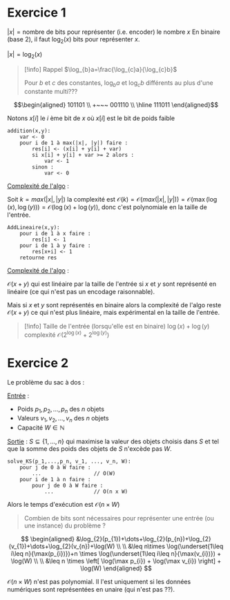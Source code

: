# Exercice 1

$|x| =\text{nombre de bits pour représenter (i.e. encoder) le nombre } x$
En binaire (base 2), il faut $\log_{2}(x)$ bits pour représenter $x$.

$|x| = \log_{2}(x)$

>[!info] Rappel
>$\log_{b}a=\frac{\log_{c}a}{\log_{c}b}$
>
>Pour $b$ et $c$ des constantes, $\log_{b}a$ et $\log_{c}b$ différents au plus d'une constante multi???


$$\begin{aligned} 101101 \\ +~~~ 001110 \\ \hline 111011 \end{aligned}$$

Notons $x[i]$ le $i$ ème bit de $x$ où $x[i]$ est le bit de poids faible

```
addition(x,y):
	var <- 0
	pour i de 1 à max(|x|, |y|) faire :
		res[i] <- (x[i] + y[i] + var)
		si x[i] + y[i] + var >= 2 alors :
			var <- 1
		sinon :
			var <- 0
```

<u>Complexité de l'algo</u> :

Soit $k=max(|x|,|y|)$ la complexité est $\mathcal{O}(k)=\mathcal{O}(max(|x|,|y|))=\mathcal{O}(\max(\log(x), \log(y)))=\mathcal{O}(\log (x)+\log (y))$, donc c'est polynomiale en la taille de l'entrée.


```
AddLineaire(x,y):
	pour i de 1 à x faire :
		res[i] <- 1
	pour i de 1 à y faire :
		res[x+i] <- 1
	retourne res
```

<u>Complexité de l'algo</u> :

$\mathcal{O}(x+y)$ qui est linéaire par la taille de l'entrée si $x$ et $y$ sont représenté en linéaire (ce qui n'est pas un encodage raisonnable).

Mais si $x$ et $y$ sont représentés en binaire alors la complexité de l'algo reste $\mathcal{O}(x+y)$ ce qui n'est plus linéaire, mais expérimental en la taille de l'entrée. 

>[!info] 
>Taille de l'entrée (lorsqu'elle est en binaire) $\log(x)+\log(y)$ complexité $\mathcal{O}(2^{\log(x)}+2^{\log(y)})$


# Exercice 2

Le problème du sac à dos :

<u>Entrée</u> :
- Poids $p_{1}, p_{2}, \dots, p_{n}$ des $n$ objets
- Valeurs $v_{1}, v_{2}, \dots, v_{n}$ des $n$ objets
- Capacité $W \in \mathbb{N}$

<u>Sortie</u> :
$S \subseteq \{ 1,\dots,n \}$ qui maximise la valeur des objets choisis dans $S$ et tel que la somme des poids des objets de $S$ n'excède pas $W$.

```
solve_KS(p_1,...,p_n, v_1, ..., v_n, W):
	pour j de 0 à W faire :
		...                 // O(W)
	pour i de 1 à n faire :
		pour j de 0 à W faire :
			...             // O(n x W)
```

Alors le temps d'exécution est $\mathcal{O}(n\times W)$

> Combien de bits sont nécessaires pour représenter une entrée (ou une instance) du problème ?

$$
\begin{aligned}
&\log_{2}(p_{1})+\dots+\log_{2}(p_{n})+\log_{2}(v_{1})+\dots+\log_{2}(v_{n})+\log(W) \\  \\
&\leq n\times \log(\underset{1\leq i\leq n}{\max(p_{i})})+n \times \log(\underset{1\leq i\leq n}{\max(v_{i})}) + \log(W) \\  \\
&\leq n \times \left[ \log(\max p_{i}) + \log(\max v_{i}) \right] + \log(W)
\end{aligned}
$$

$\mathcal{O}(n \times W)$ n'est pas polynomial. Il l'est uniquement si les données numériques sont représentées en unaire (qui n'est pas ??).